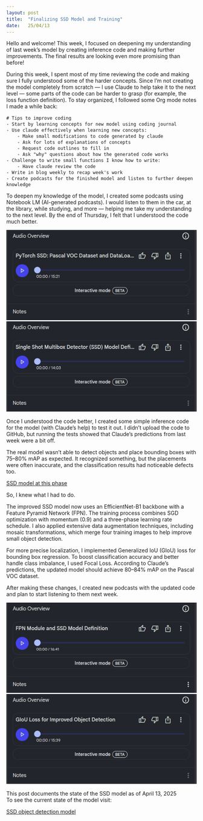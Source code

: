 ```yaml
---
layout: post
title:  "Finalizing SSD Model and Training"
date:   25/04/13
---
```


<p class="intro"><span class="dropcap">H</span>ello and welcome! This week, I focused on deepening my understanding of last week’s model by creating inference code and making further improvements. The final results are looking even more promising than before!</p>

During this week, I spent most of my time reviewing the code and making sure I fully understood some of the harder concepts. Since I’m not creating the model completely from scratch — I use Claude to help take it to the next level — some parts of the code can be harder to grasp (for example, the loss function definition).
To stay organized, I followed some Org mode notes I made a while back:

```
# Tips to improve coding
- Start by learning concepts for new model using coding journal
- Use claude effectively when learning new concepts:
    - Make small modifications to code generated by claude
    - Ask for lots of explanations of concepts
    - Request code outlines to fill in 
    - Ask "why" questions about how the generated code works
- Challenge to write small functions I know how to write:
    - Have claude review the code
- Write in blog weekly to recap week's work
- Create podcasts for the finished model and listen to further deepen knowledge
```

To deepen my knowledge of the model, I created some podcasts using Notebook LM (AI-generated podcasts). I would listen to them in the car, at the library, while studying, and more — helping me take my understanding to the next level. By the end of Thursday, I felt that I understood the code much better.

<img src="/assets/img/ssd/SSD-notebook-lm-loading-data.png" alt=""><br>
<img src="/assets/img/ssd/SSD-notebook-lm-ssd-architecture.png" alt=""><br>

Once I understood the code better, I created some simple inference code for the model (with Claude’s help) to test it out. I didn’t upload the code to GitHub, but running the tests showed that Claude’s predictions from last week were a bit off.

The real model wasn’t able to detect objects and place bounding boxes with 75–80% mAP as expected. It recognized something, but the placements were often inaccurate, and the classification results had noticeable defects too.

<a href="https://github.com/adrirubio/ml-rover/tree/dbe25b3a8f17d60ce391c47c27b042cb7aa144e1">SSD model at this phase</a>

So, I knew what I had to do.

The improved SSD model now uses an EfficientNet-B1 backbone with a Feature Pyramid Network (FPN). The training process combines SGD optimization with momentum (0.9) and a three-phase learning rate schedule. I also applied extensive data augmentation techniques, including mosaic transformations, which merge four training images to help improve small object detection.

For more precise localization, I implemented Generalized IoU (GIoU) loss for bounding box regression. To boost classification accuracy and better handle class imbalance, I used Focal Loss. According to Claude’s predictions, the updated model should achieve 80–84% mAP on the Pascal VOC dataset.

After making these changes, I created new podcasts with the updated code and plan to start listening to them next week.

<img src="/assets/img/ssd/SSD-notebook-lm-ssd-architecture2.png" alt=""><br>
<img src="/assets/img/ssd/SSD-notebook-lm-ssd-loss.png" alt=""><br>

This post documents the state of the SSD model as of April 13, 2025<br>
To see the current state of the model visit:

<a href="https://github.com/adrirubio/ml-rover/blob/main/ssd/ssd-object-detection.py">SSD object detection model</a>
